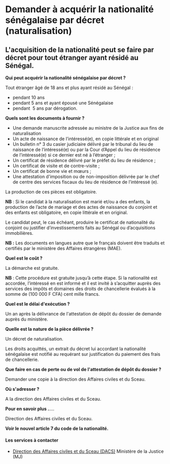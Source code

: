# Demander à acquérir la nationalité sénégalaise par décret (naturalisation)

L'acquisition de la nationalité peut se faire par décret pour tout étranger ayant résidé au Sénégal.
----------------------------------------------------------------------------------------------------

  
**Qui peut acquérir la nationalité sénégalaise par décret ?**

Tout étranger âgé de 18 ans et plus ayant résidé au Sénégal :

*   pendant 10 ans
*   pendant 5 ans et ayant épousé une Sénégalaise
*   pendant  5 ans par dérogation.

**Quels sont les documents à fournir ?**

*   Une demande manuscrite adressée au ministre de la Justice aux fins de naturalisation
*   Un acte de naissance de l’intéressé(e), en copie littérale et en original 
*   Un bulletin n° 3 du casier judiciaire délivré par le tribunal du lieu de naissance de l’intéressé(e) ou par la Cour d’Appel du lieu de résidence de l’intéressé(e) si ce dernier est né à l’étranger ;
*   Un certificat de résidence délivré par le préfet du lieu de résidence ;
*   Un certificat de visite et de contre-visite ;
*   Un certificat de bonne vie et mœurs ;
*   Une attestation d'imposition ou de non-imposition délivrée par le chef de centre des services fiscaux du lieu de résidence de l’intéressé (e).

La production de ces pièces est obligatoire.

**NB** : Si le candidat à la naturalisation est marié et/ou a des enfants, la production de l’acte de mariage et des actes de naissance du conjoint et des enfants est obligatoire, en copie littérale et en original.

Le candidat peut, le cas échéant, produire le certificat de nationalité du conjoint ou justifier d’investissements faits au Sénégal ou d’acquisitions immobilières.

**NB :** Les documents en langues autre que le français doivent être traduits et certifiés par le ministère des Affaires étrangères (MAE).

**Quel est le coût ?**

La démarche est gratuite.

**NB** : Cette procédure est gratuite jusqu’à cette étape. Si la nationalité est accordée, l’intéressé en est informé et il est invité à s’acquitter auprès des services des impôts et domaines des droits de chancellerie évalués à la somme de (100 000 F CFA) cent mille francs.

**Quel est le délai d'exécution ?**

Un an après la délivrance de l'attestation de dépôt du dossier de demande auprès du ministère.

**Quelle est la nature de la pièce délivrée ?**

Un décret de naturalisation.

Les droits acquittés, un extrait du décret lui accordant la nationalité sénégalaise est notifié au requérant sur justification du paiement des frais de chancellerie.

**Que faire en cas de perte ou de vol de l'attestation de dépôt du dossier ?**

Demander une copie à la direction des Affaires civiles et du Sceau.

**Où s'adresser ?**

A la direction des Affaires civiles et du Sceau.

**Pour en savoir plus .**....  
  
Direction des Affaires civiles et du Sceau.

**Voir le nouvel article 7 du code de la nationalité.**

#### Les services à contacter

*   [Direction des Affaires civiles et du Sceau (DACS)](../../../services/direction-des-affaires-civiles-et-du-sceau-dacs.md) Ministère de la Justice (MJ)